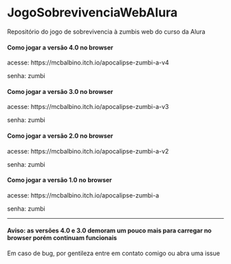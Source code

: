 # JogoSobrevivenciaWebAlura
Repositório do jogo de sobrevivencia à zumbis web do curso da Alura

<h4>Como jogar a versão 4.0 no browser</h4>
acesse: https://mcbalbino.itch.io/apocalipse-zumbi-a-v4

senha: zumbi

<h4>Como jogar a versão 3.0 no browser</h4>
acesse: https://mcbalbino.itch.io/apocalipse-zumbi-a-v3

senha: zumbi

<h4>Como jogar a versão 2.0 no browser</h4>
acesse: https://mcbalbino.itch.io/apocalipse-zumbi-a-v2

senha: zumbi

<h4>Como jogar a versão 1.0 no browser</h4>
acesse: https://mcbalbino.itch.io/apocalipse-zumbi-a

senha: zumbi

----------
<h4>Aviso: as versões 4.0 e 3.0 demoram um pouco mais para carregar no browser porém continuam funcionais</h4>

Em caso de bug, por gentileza entre em contato comigo ou abra uma issue
